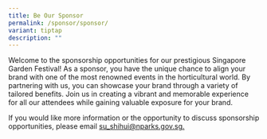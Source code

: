 ```yaml
---
title: Be Our Sponsor
permalink: /sponsor/sponsor/
variant: tiptap
description: ""
---
```

<p>Welcome to the sponsorship opportunities for our prestigious Singapore Garden Festival! As a sponsor, you have the unique chance to align your brand with one of the most renowned events in the horticultural world. By partnering with us, you can showcase your brand through a variety of tailored benefits. Join us in creating a vibrant and memorable experience for all our attendees while gaining valuable exposure for your brand.</p><p>If you would like more information or the opportunity to discuss sponsorship opportunities, please email <a href="mailto:su_shihui@nparks.gov.sg" rel="noopener noreferrer nofollow" target="_blank">su_shihui@nparks.gov.sg.</a></p><p></p><p></p><p></p>